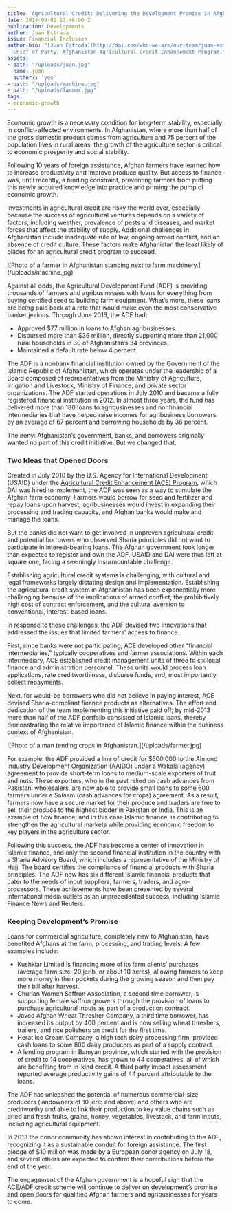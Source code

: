 ```yaml
---
title: 'Agricultural Credit: Delivering the Development Promise in Afghanistan'
date: 2014-09-02 17:46:00 Z
publication: Developments
author: Juan Estrada
issue: Financial Inclusion
author-bio: "[Juan Estrada](http://dai.com/who-we-are/our-team/juan-estrada) is the
  Chief of Party, Afghanistan Agricultural Credit Enhancement Program."
assets:
- path: "/uploads/juan.jpg"
  name: juan
  author?: 'yes'
- path: "/uploads/machine.jpg"
- path: "/uploads/farmer.jpg"
tags:
- economic-growth
---
```


<p>Economic growth is a necessary condition for long-term stability, especially in conflict-affected environments. In Afghanistan, where more than half of the gross domestic product comes from agriculture and 75 percent of the population lives in rural areas, the growth of the agriculture  sector is critical to economic prosperity and social stability.</p>



<p>Following 10 years of foreign assistance, Afghan farmers have learned how to increase productivity and improve produce quality. But access to finance was, until recently, a binding constraint, preventing farmers from putting this newly acquired knowledge into practice and priming the pump of economic growth.</p>
  <p>Investments in agricultural credit are risky the world over, especially because the success of agricultural ventures depends on a variety of factors, including weather, prevalence of pests and diseases, and market forces that affect the stability of supply. Additional challenges in Afghanistan include inadequate rule of law, ongoing armed conflict, and an absence of credit culture. These factors make Afghanistan the least likely of places for an agricultural credit program to succeed.</p>
  ![Photo of a farmer in Afghanistan standing next to farm machinery.](/uploads/machine.jpg) 
  <p>Against all odds, the Agricultural Development Fund (ADF) is providing thousands of farmers and agribusinesses with loans for everything from buying certified seed to building farm equipment. What’s more, these loans are being paid back at a rate that would make even the most conservative banker jealous. Through June 2013, the ADF had:</p>
  <ul>
    <li>Approved $77 million in loans to Afghan agribusinesses.</li>
    <li>Disbursed more than $36 million, directly supporting more than 21,000 rural households in 30 of Afghanistan’s 34 provinces.</li>
    <li>Maintained a default rate below 4 percent.</li>
  </ul>
  <p>The ADF is a nonbank financial institution owned by the Government of the Islamic Republic of Afghanistan, which operates under the leadership of a Board composed of representatives from the Ministry of Agriculture, Irrigation and Livestock, Ministry of Finance, and private sector organizations.  The ADF started operations in July 2010 and became a fully registered financial institution in 2012. In almost three years, the fund has delivered more than 180 loans to agribusinesses and nonfinancial intermediaries that have helped raise incomes for agribusiness borrowers by an average of 67 percent and borrowing households by 36 percent.</p>
  <p>The irony: Afghanistan’s government, banks, and borrowers originally wanted no part of this credit initiative. But we changed that.</p>
  <h3>Two Ideas that Opened Doors</h3>
  <p>Created in July 2010 by the U.S. Agency for International Development (USAID) under the <a href="http://dai.com/our-work/projects/afghanistan—agricultural-credit-enhancement-program-ace">Agricultural Credit Enhancement (ACE) Program</a>, which DAI was hired to implement, the ADF was seen as a way to stimulate the Afghan farm economy. Farmers would borrow for seed and fertilizer and repay loans upon harvest; agribusinesses would invest in expanding their processing and trading capacity, and Afghan banks would make and manage the loans.</p>
  <p>But the banks did not want to get involved in unproven agricultural credit, and potential borrowers who observed Sharia principles did not want to participate in interest-bearing loans. The Afghan government took longer than expected to register and own the ADF. USAID and DAI were thus left at square one, facing a seemingly insurmountable challenge.</p>
  <p>Establishing agricultural credit systems is challenging, with cultural and legal frameworks largely dictating design and implementation. Establishing the agricultural credit system in Afghanistan has been exponentially more challenging because of the implications of armed conflict, the prohibitively high cost of contract enforcement, and the cultural aversion to conventional, interest-based loans.</p>
  <p>In response to these challenges, the ADF devised two innovations that addressed the issues that limited farmers’ access to finance.</p>
  <p>First, since banks were not participating, ACE developed other “financial intermediaries,” typically cooperatives and farmer associations. Within each intermediary, ACE established credit management units of three to six local finance and administration personnel. These units would process loan applications, rate creditworthiness, disburse funds, and, most importantly, collect repayments.</p>
  <p>Next, for would-be borrowers who did not believe in paying interest, ACE devised Sharia-compliant finance products as alternatives. The effort and dedication of the team implementing this initiative paid off; by mid-2013 more than half of the ADF portfolio consisted of Islamic loans, thereby demonstrating the relative importance of Islamic finance within the business context of Afghanistan.</p>
  ![Photo of a man tending crops in Afghanistan.](/uploads/farmer.jpg) 
  <p>For example, the ADF provided a line of credit for $500,000 to the Almond Industry Development Organization (AAIDO) under a Wakala (agency) agreement to provide short-term loans to medium-scale exporters of fruit and nuts. These exporters, who in the past relied on cash advances from Pakistani wholesalers, are now able to provide small loans to some 600 farmers under a Salaam (cash advances for crops) agreement.  As a result, farmers now have a secure market for their produce and traders are free to sell their produce to the highest bidder in Pakistan or India. This is an example of how finance, and in this case Islamic finance, is contributing to strengthen the agricultural markets while providing economic freedom to key players in the agriculture sector.</p>
  <p>Following this success, the ADF has become a center of innovation in Islamic finance, and only the second financial institution in the country with a Sharia Advisory Board, which includes a representative of the Ministry of Hajj. The board certifies the compliance of financial products with Sharia principles. The ADF now has six different Islamic financial products that cater to the needs of input suppliers, farmers, traders, and agro-processors.  These achievements have been presented by several international media outlets as an unprecedented success, including Islamic Finance News and Reuters.</p>
  <h3>Keeping Development’s Promise</h3>
  <p>Loans for commercial agriculture, completely new to Afghanistan, have benefited Afghans at the farm, processing, and trading levels. A few examples include:</p>
  <ul>
  <li>Kushkiar Limited is financing more of its farm clients’ purchases (average farm size: 20 jerib, or about 10 acres), allowing farmers to keep more money in their pockets during the growing season and then pay their bill after harvest.</li>
  <li>Ghurian Women Saffron Association, a second time borrower, is supporting female saffron growers through the provision of loans to purchase agricultural inputs as part of a production contract.</li>
  <li>Javed Afghan Wheat Thresher Company, a third time borrower, has increased its output by 400 percent and is now selling wheat threshers, trailers, and rice polishers on credit for the first time.</li>
  <li>Herat Ice Cream Company, a high tech dairy processing firm, provided cash loans to some 800 dairy producers as part of a supply contract.</li>
  <li>A lending program in Bamyan province, which started with the provision of credit to 14 cooperatives, has grown to 44 cooperatives, all of which are benefiting from in-kind credit. A third party impact assessment reported  average productivity gains of 44 percent attributable to the loans.</li>
  </ul>
  <p>The ADF has unleashed the potential of numerous commercial-size producers (landowners of 10 jerib and above) and others who are creditworthy and able to link their production to key value chains such as dried and fresh fruits, grains, honey, vegetables, livestock,  and farm inputs, including agricultural equipment.</p>
  <p>In 2013 the donor community has shown interest in contributing to the ADF, recognizing it as a sustainable conduit for foreign assistance. The first pledge of $10 million was made by a European donor agency on July 18, and several others are expected to confirm their contributions before the end of the year. </p>
  <p>The engagement of the Afghan government is a hopeful sign that the ACE/ADF credit scheme will continue to deliver on development’s promise and open doors for qualified Afghan farmers and agribusinesses for years to come.</p>
